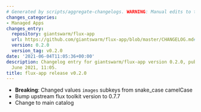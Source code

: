 ```yaml
---
# Generated by scripts/aggregate-changelogs. WARNING: Manual edits to this files will be overwritten.
changes_categories:
- Managed Apps
changes_entry:
  repository: giantswarm/flux-app
  url: https://github.com/giantswarm/flux-app/blob/master/CHANGELOG.md#020---2021-06-04
  version: 0.2.0
  version_tag: v0.2.0
date: '2021-06-04T11:05:36+00:00'
description: Changelog entry for giantswarm/flux-app version 0.2.0, published on 04
  June 2021, 11:05.
title: flux-app release v0.2.0
---
```


- **Breaking**: Changed values `images` subkeys from snake\_case camelCase
- Bump upstream flux toolkit version to 0.7.7
- Change to main catalog
